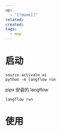 ```yaml
---
up:
  - "[[Home]]"
related: 
created: 
tags:
  - map
---
```

# 启动 


```
source activate ai
python -m langflow run
```

pipx 安装的 langflow

```
langflow run
```


# 使用

